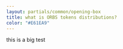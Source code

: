 ```yaml
---
layout: partials/common/opening-box
title: what is ORBS tokens distributions?
color: "#E61EA9"
---
```


this is a big test
